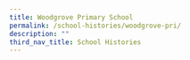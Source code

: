 ```yaml
---
title: Woodgrove Primary School
permalink: /school-histories/woodgrove-pri/
description: ""
third_nav_title: School Histories
---
```


